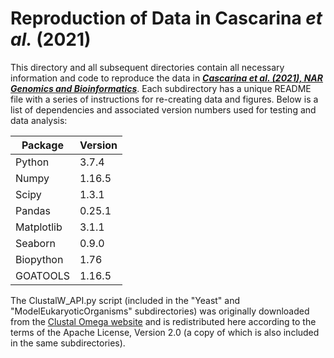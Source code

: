 # Reproduction of Data in Cascarina *et al.* (2021)

This directory and all subsequent directories contain all necessary information and code to reproduce the data in [***Cascarina *et al.* (2021), NAR Genomics and Bioinformatics***](https://academic.oup.com/nargab/article/3/2/lqab048/6285187). Each subdirectory has a unique README file with a series of instructions for re-creating data and figures. Below is a list of dependencies and associated version numbers used for testing and data analysis:

| Package | Version |
| ----------- | ----------- |
| Python | 3.7.4 | 
| Numpy | 1.16.5 |
| Scipy | 1.3.1 |
| Pandas | 0.25.1 |
| Matplotlib | 3.1.1 |
| Seaborn | 0.9.0 |
| Biopython | 1.76 |
| GOATOOLS | 1.16.5 |

The ClustalW_API.py script (included in the "Yeast" and "ModelEukaryoticOrganisms" subdirectories) was originally downloaded from the [Clustal Omega website](https://www.ebi.ac.uk/seqdb/confluence/display/JDSAT/Clustal+Omega+Help+and+Documentation) and is redistributed here according to the terms of the Apache License, Version 2.0 (a copy of which is also included in the same subdirectories).
